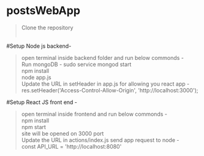 # postsWebApp

> Clone the repository <br /> <br />

#Setup Node js backend-

> open terminal inside backend folder and run below commonds - <br />
> Run mongoDB - sudo service mongod start <br />
> npm install <br />
> node app.js <br />
> Update the URL in setHeader in app.js for allowing you react app - <br />
    res.setHeader('Access-Control-Allow-Origin', 'http://localhost:3000');

#Setup React JS front end -

> open terminal inside frontend and run below commonds - <br />
> npm install <br />
> npm start <br />
> site will be opened on 3000 port <br />
> Update the URL in actions/index.js send app request to node - <br />
    const API_URL = 'http://localhost:8080'

